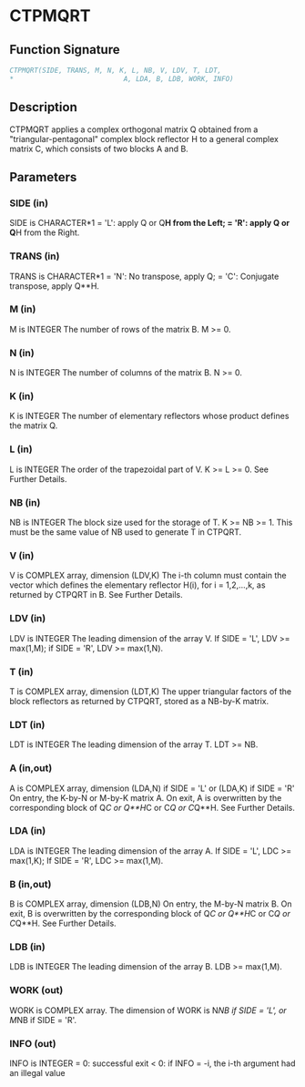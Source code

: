 # CTPMQRT

## Function Signature

```fortran
CTPMQRT(SIDE, TRANS, M, N, K, L, NB, V, LDV, T, LDT,
*                           A, LDA, B, LDB, WORK, INFO)
```

## Description


 CTPMQRT applies a complex orthogonal matrix Q obtained from a
 "triangular-pentagonal" complex block reflector H to a general
 complex matrix C, which consists of two blocks A and B.

## Parameters

### SIDE (in)

SIDE is CHARACTER*1 = 'L': apply Q or Q**H from the Left; = 'R': apply Q or Q**H from the Right.

### TRANS (in)

TRANS is CHARACTER*1 = 'N': No transpose, apply Q; = 'C': Conjugate transpose, apply Q**H.

### M (in)

M is INTEGER The number of rows of the matrix B. M >= 0.

### N (in)

N is INTEGER The number of columns of the matrix B. N >= 0.

### K (in)

K is INTEGER The number of elementary reflectors whose product defines the matrix Q.

### L (in)

L is INTEGER The order of the trapezoidal part of V. K >= L >= 0. See Further Details.

### NB (in)

NB is INTEGER The block size used for the storage of T. K >= NB >= 1. This must be the same value of NB used to generate T in CTPQRT.

### V (in)

V is COMPLEX array, dimension (LDV,K) The i-th column must contain the vector which defines the elementary reflector H(i), for i = 1,2,...,k, as returned by CTPQRT in B. See Further Details.

### LDV (in)

LDV is INTEGER The leading dimension of the array V. If SIDE = 'L', LDV >= max(1,M); if SIDE = 'R', LDV >= max(1,N).

### T (in)

T is COMPLEX array, dimension (LDT,K) The upper triangular factors of the block reflectors as returned by CTPQRT, stored as a NB-by-K matrix.

### LDT (in)

LDT is INTEGER The leading dimension of the array T. LDT >= NB.

### A (in,out)

A is COMPLEX array, dimension (LDA,N) if SIDE = 'L' or (LDA,K) if SIDE = 'R' On entry, the K-by-N or M-by-K matrix A. On exit, A is overwritten by the corresponding block of Q*C or Q**H*C or C*Q or C*Q**H. See Further Details.

### LDA (in)

LDA is INTEGER The leading dimension of the array A. If SIDE = 'L', LDC >= max(1,K); If SIDE = 'R', LDC >= max(1,M).

### B (in,out)

B is COMPLEX array, dimension (LDB,N) On entry, the M-by-N matrix B. On exit, B is overwritten by the corresponding block of Q*C or Q**H*C or C*Q or C*Q**H. See Further Details.

### LDB (in)

LDB is INTEGER The leading dimension of the array B. LDB >= max(1,M).

### WORK (out)

WORK is COMPLEX array. The dimension of WORK is N*NB if SIDE = 'L', or M*NB if SIDE = 'R'.

### INFO (out)

INFO is INTEGER = 0: successful exit < 0: if INFO = -i, the i-th argument had an illegal value

